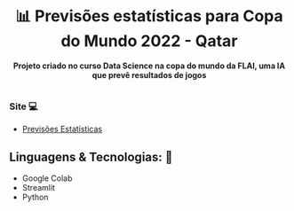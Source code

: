 <h1 align="center">📊 Previsões estatísticas para Copa do Mundo 2022 - Qatar</h1>
<p align="center">
  <strong>Projeto criado no curso Data Science na copa do mundo da FLAI, uma IA que prevê resultados de jogos</strong>
  <br>
</p>

<p align="center">
  <img src="./data/README.jpeg" alt="">
</p>



### Site 💻

- [Previsões Estatísticas]()

## Linguagens & Tecnologias: 🚀
- Google Colab
- Streamlit
- Python

